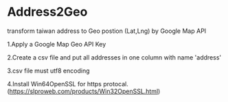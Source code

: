 # Address2Geo
transform taiwan address to Geo postion (Lat,Lng) by Google Map API

1.Apply a Google Map Geo API Key

2.Create a csv file and put all addresses in one column with name 'address'

3.csv file must utf8 encoding

4.Install Win64OpenSSL for https protocal. (https://slproweb.com/products/Win32OpenSSL.html)

